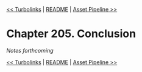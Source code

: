 [&lt;&lt; Turbolinks](ch204-turbolinks.md) | [README](README.md) | [Asset Pipeline &gt;&gt;](ch206-asset-pipeline.md)

# Chapter 205. Conclusion

*Notes forthcoming*

[&lt;&lt; Turbolinks](ch204-turbolinks.md) | [README](README.md) | [Asset Pipeline &gt;&gt;](ch206-asset-pipeline.md)